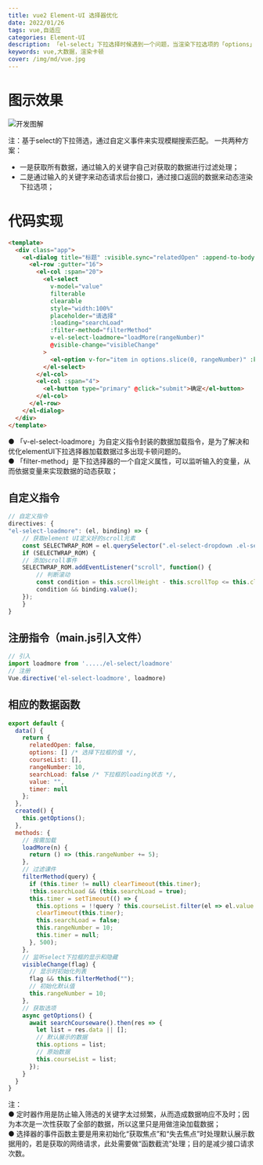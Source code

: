 ```yaml
---
title: vue2 Element-UI 选择器优化
date: 2022/01/26
tags: vue,自适应
categories: Element-UI
description: 「el-select」下拉选择时候遇到一个问题，当渲染下拉选项的「options」的数据量过多时「本项目中的数据条目已过万」，就会出现下拉选择器卡顿的情况，尤其是在模糊匹配过滤的情况下，显得十分的卡顿。
keywords: vue,大数据，渲染卡顿
cover: /img/md/vue.jpg
---
```


# 图示效果
![开发图解](/img/md/pictures/1557069758593-575ee124-6e4d-4198-8601-1e61b095313a.png)

注：基于select的下拉筛选，通过自定义事件来实现模糊搜索匹配。
一共两种方案：
- 一是获取所有数据，通过输入的关键字自己对获取的数据进行过滤处理；
- 二是通过输入的关键字来动态请求后台接口，通过接口返回的数据来动态渲染下拉选项；

# 代码实现
```html
<template>
  <div class="app">
    <el-dialog title="标题" :visible.sync="relatedOpen" :append-to-body="true" width="500px">
      <el-row :gutter="16">
        <el-col :span="20">
          <el-select
            v-model="value"
            filterable
            clearable
            style="width:100%"
            placeholder="请选择"
            :loading="searchLoad"
            :filter-method="filterMethod"
            v-el-select-loadmore="loadMore(rangeNumber)"
            @visible-change="visibleChange"
          >
            <el-option v-for="item in options.slice(0, rangeNumber)" :key="item.key" :label="item.value" :value="item.key"></el-option>
          </el-select>
        </el-col>
        <el-col :span="4">
          <el-button type="primary" @click="submit">确定</el-button>
        </el-col>
      </el-row>
    </el-dialog>
  </div>
</template>
```

● 「v-el-select-loadmore」为自定义指令封装的数据加载指令，是为了解决和优化elementUI下拉选择器加载数据过多出现卡顿问题的。  
● 「filter-method」是下拉选择器的一个自定义属性，可以监听输入的变量，从而依据变量来实现数据的动态获取；

## 自定义指令
```javascript
// 自定义指令
directives: {
"el-select-loadmore": (el, binding) => {
    // 获取element UI定义好的scroll元素
    const SELECTWRAP_ROM = el.querySelector(".el-select-dropdown .el-select-dropdown__wrap");
    if (SELECTWRAP_ROM) {
    // 添加scroll事件
    SELECTWRAP_ROM.addEventListener("scroll", function() {
        // 判断滚动
        const condition = this.scrollHeight - this.scrollTop <= this.clientHeight;
        condition && binding.value();
    });
    }
}
```

## 注册指令（main.js引入文件）
```javascript
// 引入
import loadmore from '...../el-select/loadmore'
// 注册
Vue.directive('el-select-loadmore', loadmore)
```

## 相应的数据函数
```javascript
export default {
  data() {
    return {
      relatedOpen: false,
      options: [] /* 选择下拉框的值 */,
      courseList: [],
      rangeNumber: 10,
      searchLoad: false /* 下拉框的loading状态 */,
      value: "",
      timer: null
    };
  },
  created() {
    this.getOptions();
  },
  methods: {
    // 按需加载
    loadMore(n) {
      return () => (this.rangeNumber += 5);
    },
    // 过滤课件
    filterMethod(query) {
      if (this.timer != null) clearTimeout(this.timer);
      !this.searchLoad && (this.searchLoad = true);
      this.timer = setTimeout(() => {
        this.options = !!query ? this.courseList.filter(el => el.value.toLowerCase().includes(query.toLowerCase())) : this.courseList;
        clearTimeout(this.timer);
        this.searchLoad = false;
        this.rangeNumber = 10;
        this.timer = null;
      }, 500);
    },
    // 监听select下拉框的显示和隐藏
    visibleChange(flag) {
      // 显示时初始化列表
      flag && this.filterMethod("");
      // 初始化默认值
      this.rangeNumber = 10;
    },
    // 获取选项
    async getOptions() {
      await searchCourseware().then(res => {
        let list = res.data || [];
        // 默认展示的数据
        this.options = list;
        // 原始数据
        this.courseList = list;
      });
    }
  }
}
```

注：  
● 定时器作用是防止输入筛选的关键字太过频繁，从而造成数据响应不及时；因为本次是一次性获取了全部的数据，所以这里只是用做渲染加载数据；  
● 选择器的事件函数主要是用来初始化“获取焦点”和“失去焦点”时处理默认展示数据用的，若是获取的网络请求，此处需要做“函数截流”处理；目的是减少接口请求次数。